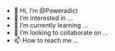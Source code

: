 - 👋 Hi, I’m @Poweradict
- 👀 I’m interested in ...
- 🌱 I’m currently learning ...
- 💞️ I’m looking to collaborate on ...
- 📫 How to reach me ...

<!---
Poweradict/Poweradict is a ✨ special ✨ repository because its `README.md` (this file) appears on your GitHub profile.
You can click the Preview link to take a look at your changes.
--->
